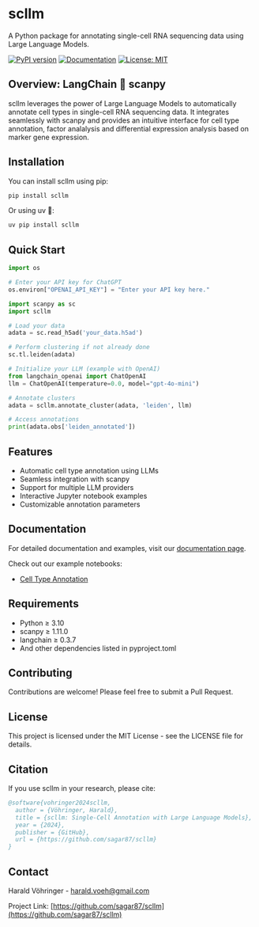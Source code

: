 # scllm

A Python package for annotating single-cell RNA sequencing data using Large Language Models.

[![PyPI version](https://badge.fury.io/py/scllm.svg)](https://badge.fury.io/py/scllm)
[![Documentation](https://img.shields.io/badge/docs-latest-brightgreen.svg)](https://haraldvohringer.com/scllm/)
[![License: MIT](https://img.shields.io/badge/License-MIT-yellow.svg)](https://opensource.org/licenses/MIT)

## Overview: LangChain 🤝 scanpy

scllm leverages the power of Large Language Models to automatically annotate cell types in single-cell RNA sequencing data. It integrates seamlessly with scanpy and provides an intuitive interface for cell type annotation, factor analalysis and differential expression analysis based on marker gene expression.

## Installation

You can install scllm using pip:

```bash
pip install scllm
```

Or using uv 🚀:

```bash
uv pip install scllm
```

## Quick Start

```python
import os

# Enter your API key for ChatGPT
os.environ["OPENAI_API_KEY"] = "Enter your API key here."

import scanpy as sc
import scllm

# Load your data
adata = sc.read_h5ad('your_data.h5ad')

# Perform clustering if not already done
sc.tl.leiden(adata)

# Initialize your LLM (example with OpenAI)
from langchain_openai import ChatOpenAI
llm = ChatOpenAI(temperature=0.0, model="gpt-4o-mini")

# Annotate clusters
adata = scllm.annotate_cluster(adata, 'leiden', llm)

# Access annotations
print(adata.obs['leiden_annotated'])
```

## Features

- Automatic cell type annotation using LLMs
- Seamless integration with scanpy
- Support for multiple LLM providers
- Interactive Jupyter notebook examples
- Customizable annotation parameters

## Documentation

For detailed documentation and examples, visit our [documentation page](https://haraldvohringer.com/scllm/).

Check out our example notebooks:

- [Cell Type Annotation](https://haraldvohringer.com/scllm/notebooks/cell_types.html)

## Requirements

- Python ≥ 3.10
- scanpy ≥ 1.11.0
- langchain ≥ 0.3.7
- And other dependencies listed in pyproject.toml

## Contributing

Contributions are welcome! Please feel free to submit a Pull Request.

## License

This project is licensed under the MIT License - see the LICENSE file for details.

## Citation

If you use scllm in your research, please cite:

```bibtex
@software{vohringer2024scllm,
  author = {Vöhringer, Harald},
  title = {scllm: Single-Cell Annotation with Large Language Models},
  year = {2024},
  publisher = {GitHub},
  url = {https://github.com/sagar87/scllm}
}
```

## Contact

Harald Vöhringer - [harald.voeh@gmail.com](mailto:harald.voeh@gmail.com)

Project Link: [https://github.com/sagar87/scllm](https://github.com/sagar87/scllm)
